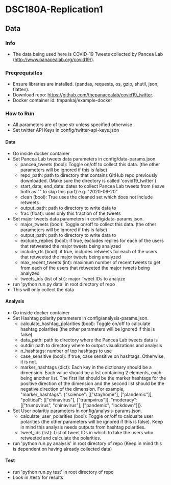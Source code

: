 # DSC180A-Replication1

## Data
### Info
* The data being used here is COVID-19 Tweets collected by Pancea Lab (http://www.panacealab.org/covid19/).
### Preqrequisites
* Ensure libraries are installed. (pandas, requests, os, gzip, shutil, json, flatten).
* Download repo: https://github.com/thepanacealab/covid19_twitter.
* Docker container id: tmpankaj/example-docker
### How to Run
* All parameters are of type str unless specified otherwise
* Set twitter API Keys in config/twitter-api-keys.json
#### Data 
* Go inside docker container
* Set Pancea Lab tweets data parameters in config/data-params.json.
    * pancea_tweets (bool): Toggle on/off to collect this data. (the other parameters will be ignored if this is false)
    * repo_path: path to directory that contains GitHub repo previously downloaded. (Make sure the directory is called 'covid19_twitter')
    * start_date, end_date: dates to collect Pancea Lab tweets from (leave both as "" to skip this part) e.g. "2020-06-20"
    * clean (bool): True uses the cleaned set which does not include retweets
    * output_path: path to directory to write data to
    * frac (float): uses only this fraction of the tweets
* Set major tweets data parameters in config/data-params.json.
    * major_tweets (bool): Toggle on/off to collect this data. (the other parameters will be ignored if this is false)
    * output_path: path to directory to write data to
    * exclude_replies (bool): if true, excludes replies for each of the users that retweeted the major tweets being analyzed
    * include_rts (bool): if true, includes retweets for each of the users that retweeted the major tweets being analyzed
    * max_recent_tweets (int): maximum number of recent tweets to get from each of the users that retweeted the major tweets being analyzed
    * tweets_ids (list of str): major Tweet IDs to analyze
* run 'python run.py data' in root directory of repo
* This will only collect the data
#### Analysis
* Go inside docker container
* Set Hashtag polarity parameters in config/analysis-params.json.
    * calculate_hashtag_polarities (bool): Toggle on/off to calculate hashtag polarities (the other parameters will be ignored if this is false)
    * data_path: path to directory where the Pancea Lab tweets data is
    * outdir: path to directory where to output visualizations and analysis
    * n_hashtags: number of top hashtags to use
    * case_sensitive (bool): If true, case sensitive on hashtags. Otherwise, it is not.
    * marker_hashtags (dict): Each key in the dictionary should be a dimension. Each value should be a list containing 2 elements, each being another list.
    The first list should be the marker hashtags for the positive direction of the dimension and the second list should be the negative direction of the dimension.
    For example,  "marker_hashtags": {"science": [["stayhome"], ["plandemic"]],
        "political": [["chinavirus"], ["trumpvirus"]],
        "moderacy": [["trumpvirus", "chinavirus"], ["pandemic", "lockdown"]]}.
* Set User polaritiy parameters in config/analysis-params.json.
    * calculate_user_polarities (bool): Toggle on/off to calcualte user polarities (the other parameters will be ignored if this is false). Keep in mind this analysis needs outputs from hashtag polarities.
    * tweet_ids (list): List of tweet IDs in which to take the users who retweeted and calculate the polarities. 
* run 'python run.py analysis' in root directory of repo (Keep in mind this is dependent on having already collected data)
#### Test
* run 'python run.py test' in root directory of repo
* Look in /test/ for results
